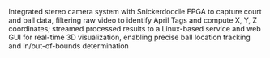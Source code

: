 Integrated stereo camera system with Snickerdoodle FPGA to capture court and ball data, filtering raw video to identify April Tags and compute X, Y, Z coordinates; streamed processed results to a Linux-based service and web GUI for real-time 3D visualization, enabling precise ball location tracking and in/out-of-bounds determination
